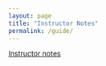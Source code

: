 ```yaml
---
layout: page
title: "Instructor Notes"
permalink: /guide/
---
```

[Instructor notes](../publication-01-instr-notes.md)
